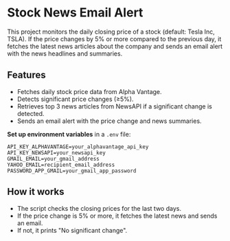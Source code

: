 # Stock News Email Alert

This project monitors the daily closing price of a stock (default: Tesla Inc, TSLA). 
If the price changes by 5% or more compared to the previous day, 
it fetches the latest news articles about the company and sends an email alert 
with the news headlines and summaries.

## Features

- Fetches daily stock price data from Alpha Vantage.
- Detects significant price changes (≥5%).
- Retrieves top 3 news articles from NewsAPI if a significant change is detected.
- Sends an email alert with the price change and news summaries.

**Set up environment variables** in a `.env` file:
   ```
   API_KEY_ALPHAVANTAGE=your_alphavantage_api_key
   API_KEY_NEWSAPI=your_newsapi_key
   GMAIL_EMAIL=your_gmail_address
   YAHOO_EMAIL=recipient_email_address
   PASSWORD_APP_GMAIL=your_gmail_app_password
   ```

## How it works

- The script checks the closing prices for the last two days.
- If the price change is 5% or more, it fetches the latest news and sends an email.
- If not, it prints "No significant change".
